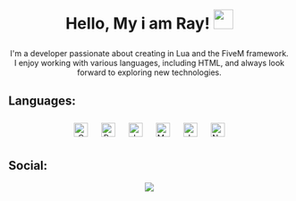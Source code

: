 <h1><p align="center">Hello, My i am Ray! <a href="https://rahulmahesh.me/"><img src="https://media.giphy.com/media/hvRJCLFzcasrR4ia7z/giphy.gif" width="35px"></h1></a></p>

<p align="center">
  I'm a developer passionate about creating in Lua and the FiveM framework.<br/>
  I enjoy working with various languages, including HTML, and always look forward to exploring new technologies.<br/>
</p>

## **Languages:**
<div align="center">
  <img src="https://profilinator.rishav.dev/skills-assets/c-original.svg" alt="C" height="25" style="margin: 10px;" />  
  <img src="https://profilinator.rishav.dev/skills-assets/python-original.svg" alt="Python" height="25" style="margin: 10px;" />  
  <img src="https://profilinator.rishav.dev/skills-assets/javascript-original.svg" alt="JavaScript" height="25" style="margin: 10px;" />  
  <img src="https://profilinator.rishav.dev/skills-assets/mysql-original-wordmark.svg" alt="MySQL" height="25" style="margin: 10px;" />  
  <img src="https://profilinator.rishav.dev/skills-assets/java-original-wordmark.svg" alt="Java" height="25" style="margin: 10px;" />  
  <img src="https://profilinator.rishav.dev/skills-assets/nodejs-original-wordmark.svg" alt="Node.js" height="25" style="margin: 10px;" />  
</div>

## **Social:**
<p align="center">
  <a href="https://www.instagram.com/3.daanii_/">
    <img src="https://img.shields.io/badge/instagram-%23E4405F.svg?&style=for-the-badge&logo=instagram&logoColor=white">
  </a>
</p>
